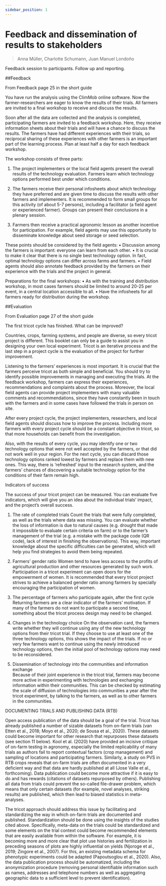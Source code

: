 ```yaml
---
sidebar_position: 1
---
```


# Feedback and dissemination of results to stakeholders

> Anna Müller, Charlotte Schumann, Juan Manuel Londoño

Feedback session to participants. Follow up and reporting.

##Feedback

From Feedback page 25 in the short guide

You have run the analysis using the ClimMob online software. Now the farmer-researchers are eager to know the results of their trials. All farmers are invited to a final workshop to receive and discuss the results.

Soon after all the data are collected and the analysis is completed, participating farmers are invited to a feedback workshop. Here, they receive information sheets about their trials and will have a chance to discuss the results. The farmers have had different experiences with their trials, so reciprocal sharing of these experiences with other farmers is an important part of the learning process. Plan at least half a day for each feedback workshop.

The workshop consists of three parts:

1. The project implementers or the local field agents present the overall results of the technology evaluation. Farmers learn which technology options performed best under which conditions.

2. The farmers receive their personal infosheets about which technology they have preferred and are given time to discuss 
the results with other farmers and implementers. It is recommended to form small groups for this activity (of about 5-7 persons), including a facilitator (a field agent or experienced farmer). Groups can present their conclusions in a plenary session. 

3. Farmers then receive a practical agronomic lesson as another incentive for participation. For example, field agents may use this opportunity to disseminate knowledge about seed storage or seed selection.

These points should be considered by the field agents:
• Discussion among the farmers is important: everyone can learn from each other. 
• It is crucial to make it clear that there is no single best technology option. In fact, optimal technology options can differ across farms and farmers.
• Field agents should also annotate feedback provided by the farmers on their experience with the trials and the project in general.

Preparations for the final workshops: 
• As with the training and distribution workshop, in most cases farmers should be limited to around 20-25 per event, in a central location accessible to all.
• Have the infosheets for all farmers ready for distribution during the workshop.

##Evaluation

From Evaluation page 27 of the short guide

The first tricot cycle has finished. What can be improved?

Countries, crops, farming systems, and people are diverse, so every tricot project is different. This booklet can only be a guide to assist you 
in designing your own local experiment. Tricot is an iterative process and the last step in a project cycle is the evaluation of the project for 
further improvement.

Listening to the farmers’ experiences is most important. It is crucial that the farmers perceive tricot as both simple and beneficial. You should try to identify possible improvements in managing and executing the trials. At the feedback workshop, farmers can express their experiences, recommendations and complaints about the process. Moreover, the local field agents can provide project implementers with many valuable comments and recommendations, since they have constantly been in touch with the farmers and in some cases have followed the trials in person on site.

After every project cycle, the project implementers, researchers, and local field agents should discuss how to improve the process. Including more farmers with every project cycle should be a constant objective in tricot, so that more households can benefit from the investigation.

Also, with the results of every cycle, you may identify one or two technology options that were not well accepted by the farmers, or that did not work well in your region. For the next cycle, you can discard those technology options ranked lowest by farmers and replace them with new ones. This way, there is ‘refreshed’ input to the research system, and the farmers’ chances of discovering a suitable technology option for the conditions of their farm remain high.

Indicators of success 

The success of your tricot project can be measured. You can evaluate five indicators, which will give you an idea about the individual trials’ 
impact, and the project’s overall success.

1. The rate of completed trials 
Count the trials that were fully completed, as well as the trials where data was missing. You can evaluate whether the loss of information is due to natural causes (e.g. drought that made it impossible to evaluate certain criteria on farm) or to the farmer’s management of the trial (e.g. a mistake with the package code (QR code), lack of interest in finishing the observations). This way, important knowledge about the specific difficulties can be generated, which will help you find strategies to avoid them being repeated. 

2. Farmers’ gender ratio 
Women tend to have less access to the profits of agricultural production and other resources generated by such work. Participation in a tricot experiment can open doors for the empowerment of women. It is recommended that every tricot project strives to achieve a balanced gender ratio among
farmers by specially encouraging the participation of women. 

3. The percentage of farmers who participate again, after the first cycle
Returning farmers are a clear indicator of the farmers’ motivation. If many of the farmers do not want to participate a second time, something about the tricot process design may need to be changed. 

4. Changes in the technology choice 
On the observation card, the farmers write whether they will continue using any of the new technology options from their tricot trial. If they choose to use at least one of the three technology options, this shows the impact of the trials. If no or very few farmers want to continue using the newly introduced technology options, then the initial pool of technology options may need to be reconsidered. 

5. Dissemination of technology into the communities and information exchange  
Because of their joint experience in the tricot trial, farmers may become more active in experimenting with technologies and exchanging information within their communities. This can be checked by estimating the scale of diffusion of technologies into communities a year after the tricot experiment, by talking to the farmers, as well as to other farmers in the communities. 

DOCUMENTING TRIALS AND PUBLISHING DATA (RTB)

Open access publication of the data should be a goal of the trial. Tricot has already published a number of sizable datasets from on-farm trials (van Etten et al., 2018; Moyo et al., 2020; de Sousa et al., 2020). These datasets could become important for other research that repurposes these datasets (see section 11 below). Kool et al. (2020) have provided an incisive critique of on-farm testing in agronomy, especially the limited replicability of many trials as authors fail to report contextual factors (crop management) and sampling of locations and participating farmers. Similarly, a study on PVS in RTB crops reveals that on-farm trials are often documented in a very deficient way and that data are hardly published at all (Jose Valle et al., forthcoming). Data publication could become more attractive if it is easy to do and has rewards (citations of datasets repurposed by others). Publishing all data from trials could prevent the so-called file-drawer problem, which means that only certain datasets (for example, novel analyses, striking results) are published, which then lead to biased statistics in meta-analyses. 

The tricot approach should address this issue by facilitating and standardizing the way in which on-farm trials are documented and published. Standardization should be done using the insights of the studies cited above. Specifically, meta-data on the trials could be standardized and some elements on the trial context could become recommended elements that are easily available from within the software. For example, it is becoming more and more clear that plot use histories and fertilization in preceding seasons of plots are highly influential on yields (Njoroge et al., 2019; Zingore et al., 2007). For this, an existing metadata schema for phenotypic experiments could be adapted (Papoutsoglou et al., 2020). Also, the data publication process should be automatized, including the anonymization procedure (removing personal identifiable information such as names, addresses and telephone numbers as well as aggregating geographic data to a sufficient level to prevent identification). 

